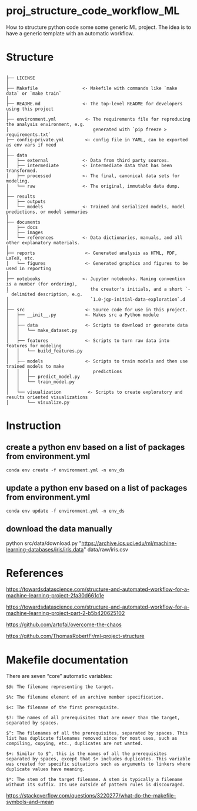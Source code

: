 # proj_structure_code_workflow_ML
How to structure python code some some generic ML project. The idea is to have a generic template with an automatic workflow.


# Structure

```

├── LICENSE
│
├── Makefile                 <- Makefile with commands like `make data` or `make train`
│
├── README.md                <- The top-level README for developers using this project
│
├── environment.yml           <- The requirements file for reproducing the analysis environment, e.g.
│                                generated with `pip freeze > requirements.txt`
├── config-private.yml        <- config file in YAML, can be exported as env vars if need
│
├── data
│   ├── external             <- Data from third party sources.
│   ├── intermediate         <- Intermediate data that has been transformed.
│   ├── processed            <- The final, canonical data sets for modeling.
│   └── raw                  <- The original, immutable data dump.
│
├── results
│   ├── outputs
│   └── models               <- Trained and serialized models, model predictions, or model summaries
│
├── documents
│   ├── docs
│   ├── images
│   └── references           <- Data dictionaries, manuals, and all other explanatory materials.
│
├── reports                   <- Generated analysis as HTML, PDF, LaTeX, etc.
│   └── figures               <- Generated graphics and figures to be used in reporting
│
├── notebooks                <- Jupyter notebooks. Naming convention is a number (for ordering),
│                               the creator's initials, and a short `-` delimited description, e.g.
│                               `1.0-jqp-initial-data-exploration`.d
│
├── src                       <- Source code for use in this project.
│   ├── __init__.py           <- Makes src a Python module
│   │
│   ├── data                  <- Scripts to download or generate data
│   │   └── make_dataset.py
│   │
│   ├── features              <- Scripts to turn raw data into features for modeling
│   │   └── build_features.py
│   │
│   ├── models                <- Scripts to train models and then use trained models to make
│   │   │                        predictions
│   │   ├── predict_model.py
│   │   └── train_model.py
│   │
│   └── visualization          <- Scripts to create exploratory and results oriented visualizations
│       └── visualize.py

```

# Instruction
## create a python env based on a list of packages from environment.yml
```conda env create -f environment.yml -n env_ds```

## update a python env based on a list of packages from environment.yml
```conda env update -f environment.yml -n env_ds```

## download the data manually
python src/data/download.py "https://archive.ics.uci.edu/ml/machine-learning-databases/iris/iris.data" data/raw/iris.csv


# References
https://towardsdatascience.com/structure-and-automated-workflow-for-a-machine-learning-project-2fa30d661c1e

https://towardsdatascience.com/structure-and-automated-workflow-for-a-machine-learning-project-part-2-b5b420625102  

https://github.com/artofai/overcome-the-chaos

https://github.com/ThomasRobertFr/ml-project-structure

# Makefile documentation

There are seven “core” automatic variables:

    $@: The filename representing the target.

    $%: The filename element of an archive member specification.

    $<: The filename of the first prerequisite.

    $?: The names of all prerequisites that are newer than the target, separated by spaces.

    $^: The filenames of all the prerequisites, separated by spaces. This list has duplicate filenames removed since for most uses, such as compiling, copying, etc., duplicates are not wanted.

    $+: Similar to $^, this is the names of all the prerequisites separated by spaces, except that $+ includes duplicates. This variable was created for specific situations such as arguments to linkers where duplicate values have meaning.

    $*: The stem of the target filename. A stem is typically a filename without its suffix. Its use outside of pattern rules is discouraged.

https://stackoverflow.com/questions/3220277/what-do-the-makefile-symbols-and-mean

